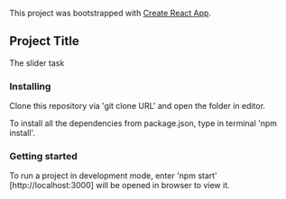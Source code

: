 This project was bootstrapped with [Create React App](https://github.com/facebook/create-react-app).

## Project Title

The slider task

### Installing

Clone this repository via 'git clone URL' and open the folder in editor.

To install all the dependencies from package.json, type in terminal 'npm install'.

### Getting started

To run a project in development mode, enter 'npm start' <br/>
[http://localhost:3000] will be opened in browser to view it.